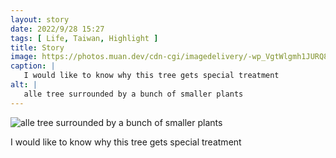 ```yaml
---
layout: story
date: 2022/9/28 15:27
tags: [ Life, Taiwan, Highlight ]
title: Story
image: https://photos.muan.dev/cdn-cgi/imagedelivery/-wp_VgtWlgmh1JURQ8t1mg/eb1df011-91f3-4b52-887c-ccc89335db00/public
caption: |
   I would like to know why this tree gets special treatment
alt: |
   alle tree surrounded by a bunch of smaller plants
---
```


![alle tree surrounded by a bunch of smaller plants](https://photos.muan.dev/cdn-cgi/imagedelivery/-wp_VgtWlgmh1JURQ8t1mg/eb1df011-91f3-4b52-887c-ccc89335db00/public)

I would like to know why this tree gets special treatment
